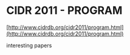<!--
id: 2735890231
link: http://tumblr.atmos.org/post/2735890231/cidr-2011-program
slug: cidr-2011-program
date: Thu Jan 13 2011 16:19:31 GMT-0800 (PST)
publish: 2011-01-013
tags: 
title: CIDR 2011 - PROGRAM
-->


CIDR 2011 - PROGRAM
===================

[http://www.cidrdb.org/cidr2011/program.html](http://www.cidrdb.org/cidr2011/program.html)

interesting papers

